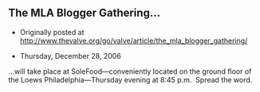 ## The MLA Blogger Gathering...

 * Originally posted at http://www.thevalve.org/go/valve/article/the_mla_blogger_gathering/

* Thursday, December 28, 2006 

...will take place at SoleFood—conveniently located on the ground floor of the Loews Philadelphia—Thursday evening at 8:45 p.m.  Spread the word.

